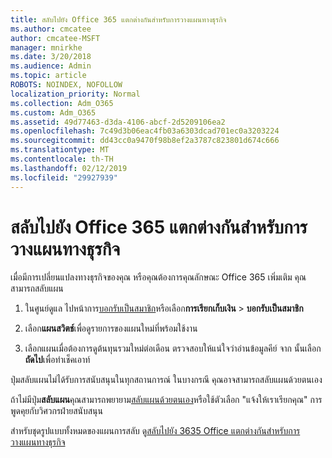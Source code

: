 ```yaml
---
title: สลับไปยัง Office 365 แตกต่างกันสำหรับการวางแผนทางธุรกิจ
ms.author: cmcatee
author: cmcatee-MSFT
manager: mnirkhe
ms.date: 3/20/2018
ms.audience: Admin
ms.topic: article
ROBOTS: NOINDEX, NOFOLLOW
localization_priority: Normal
ms.collection: Adm_O365
ms.custom: Adm_O365
ms.assetid: 49d77463-d3da-4106-abcf-2d5209106ea2
ms.openlocfilehash: 7c49d3b06eac4fb03a6303dcad701ec0a3203224
ms.sourcegitcommit: dd43cc0a9470f98b8ef2a3787c823801d674c666
ms.translationtype: MT
ms.contentlocale: th-TH
ms.lasthandoff: 02/12/2019
ms.locfileid: "29927939"
---
```

# <a name="switch-to-a-different-office-365-for-business-plan"></a>สลับไปยัง Office 365 แตกต่างกันสำหรับการวางแผนทางธุรกิจ

เมื่อมีการเปลี่ยนแปลงทางธุรกิจของคุณ หรือคุณต้องการคุณลักษณะ Office 365 เพิ่มเติม คุณสามารถสลับแผน
  
1. ในศูนย์ดูแล ไปหน้าการ[บอกรับเป็นสมาชิก](https://go.microsoft.com/fwlink/p/?linkid=842054)หรือเลือก**การเรียกเก็บเงิน** \> **บอกรับเป็นสมาชิก**
    
2. เลือก**แผนสวิตช์**เพื่อดูรายการของแผนใหม่ที่พร้อมใช้งาน 
    
3. เลือกแผนเมื่อต้องการดูต้นทุนรวมใหม่ต่อเดือน ตรวจสอบให้แน่ใจว่าอ่านข้อมูลคีย์ จาก นั้นเลือก**ถัดไป**เพื่อทำเช็คเอาท์ 
    
ปุ่มสลับแผนไม่ได้รับการสนับสนุนในทุกสถานการณ์ ในบางกรณี คุณอาจสามารถสลับแผนด้วยตนเอง
  
ถ้าไม่มีปุ่ม**สลับแผน**คุณสามารถพยายาม[สลับแผนด้วยตนเอง](https://support.office.com/article/eb0d0680-5677-41a0-8c46-4b9d47f1c209)หรือใช้ตัวเลือก "แจ้งให้เราเรียกคุณ" การพูดคุยกับวิศวกรฝ่ายสนับสนุน 
  
สำหรับชุดรูปแบบทั้งหมดของแผนการสลับ ดู[สลับไปยัง 3635 Office แตกต่างกันสำหรับการวางแผนทางธุรกิจ](https://support.office.com/article/49d77463-d3da-4106-abcf-2d5209106ea2)
  

